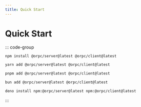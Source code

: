 ```yaml
---
title: Quick Start
---
```


# Quick Start

::: code-group

```sh [npm]
npm install @orpc/server@latest @orpc/client@latest
```

```sh [yarn]
yarn add @orpc/server@latest @orpc/client@latest
```

```sh [pnpm]
pnpm add @orpc/server@latest @orpc/client@latest
```

```sh [bun]
bun add @orpc/server@latest @orpc/client@latest
```

```sh [deno]
deno install npm:@orpc/server@latest npm:@orpc/client@latest
```

:::
